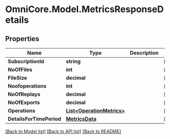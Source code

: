 # OmniCore.Model.MetricsResponseDetails

## Properties

Name | Type | Description | Notes
------------ | ------------- | ------------- | -------------
**SubscriptionId** | **string** |  | [optional] 
**NoOfFiles** | **int** |  | [optional] 
**FileSize** | **decimal** |  | [optional] 
**Noofoperations** | **int** |  | [optional] 
**NoOfReplays** | **decimal** |  | [optional] 
**NoOfExports** | **decimal** |  | [optional] 
**Operations** | [**List&lt;OperationMetrics&gt;**](OperationMetrics.md) |  | [optional] 
**DetailsForTimePeriod** | [**MetricsData**](MetricsData.md) |  | [optional] 

[[Back to Model list]](../README.md#documentation-for-models) [[Back to API list]](../README.md#documentation-for-api-endpoints) [[Back to README]](../README.md)

